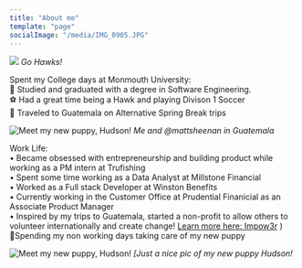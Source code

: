 ```yaml
---
title: "About me"
template: "page"
socialImage: "/media/IMG_0905.JPG"
---
```

![](/media/IMG_0905.JPG)
*Go Hawks!*

Spent my College days at Monmouth University: </br>
📒 Studied and graduated with a degree in Software Engineering. </br>
⚽️ Had a great time being a Hawk and playing Divison 1 Soccer </br>
🚀 Traveled to Guatemala on Alternative Spring Break trips 


![Meet my new puppy, Hudson!](/media/IMG_6078.JPG)
*Me and @mattsheenan in Guatemala*

Work Life: </br>
• Became obsessed with entrepreneurship and building product while working as a PM intern at Trufishing </br>
• Spent some time working as a Data Analyst at Millstone Financial </br>
• Worked as a Full stack Developer at Winston Benefits </br>
• Currently working in the Customer Office at Prudential Finanicial as an Associate Product Manager </br>
• Inspired by my trips to Guatemala, started a non-profit to allow others to volunteer internationally and create change! <a target="_blank" href="https://www.impow3r.com/">Learn more here: Impow3r</a> ) </br>
🐶Spending my non working days taking care of my new puppy

![Meet my new puppy, Hudson!](/media/IMG_1045.JPG)
*[Just a nice pic of my new puppy Hudson!*








